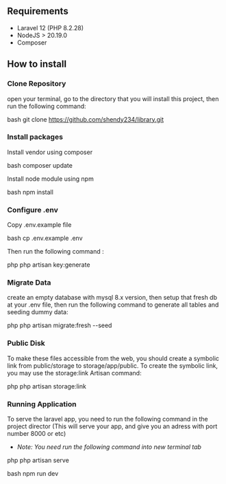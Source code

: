 ## Requirements
* Laravel 12 (PHP 8.2.28)
* NodeJS > 20.19.0
* Composer

## How to install

### Clone Repository
open your terminal, go to the directory that you will install this project, then run the following command:

bash
git clone https://github.com/shendy234/library.git

### Install packages
Install vendor using composer

bash
composer update

Install node module using npm

bash
npm install


### Configure .env
Copy .env.example file

bash
cp .env.example .env


Then run the following command :

php
php artisan key:generate


### Migrate Data
create an empty database with mysql 8.x version, then setup that fresh db at your .env file, then run the following command to generate all tables and seeding dummy data:

php
php artisan migrate:fresh --seed

### Public Disk
To make these files accessible from the web, you should create a symbolic link from public/storage to storage/app/public.
To create the symbolic link, you may use the storage:link Artisan command:

php
php artisan storage:link


### Running Application
To serve the laravel app, you need to run the following command in the project director (This will serve your app, and give you an adress with port number 8000 or etc)
- *Note: You need run the following command into new terminal tab*

php
php artisan serve


bash
npm run dev
